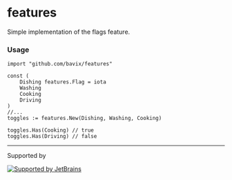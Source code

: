 # features

Simple implementation of the flags feature.

### Usage

```golang
import "github.com/bavix/features"

const (
    Dishing features.Flag = iota
    Washing
    Cooking
    Driving
)
//...
toggles := features.New(Dishing, Washing, Cooking)

toggles.Has(Cooking) // true
toggles.Has(Driving) // false
```

---
Supported by

[![Supported by JetBrains](https://cdn.rawgit.com/bavix/development-through/46475b4b/jetbrains.svg)](https://www.jetbrains.com/)
